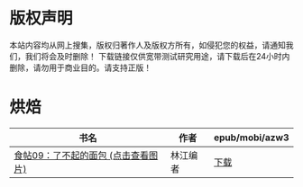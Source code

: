 # 版权声明

本站内容均从网上搜集，版权归著作人及版权方所有，如侵犯您的权益，请通知我们，我们将会及时删除！ 下载链接仅供宽带测试研究用途，请下载后在24小时内删除，请勿用于商业目的。请支持正版！

# 烘焙

| 书名 | 作者 | epub/mobi/azw3 |
| --- | --- | --- |
| [食帖09：了不起的面包 (点击查看图片)](https://www.dushupai.com/attachment/2024/06/07/c483fbb5d4e586d2.jpg) | 林江编者 | [下载](https://url89.ctfile.com/f/31084289-1357042822-a3f181?p=8866) |
